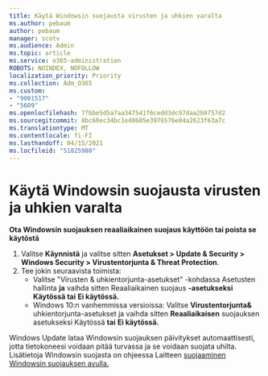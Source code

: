 ```yaml
---
title: Käytä Windowsin suojausta virusten ja uhkien varalta
ms.author: pebaum
author: pebaum
manager: scotv
ms.audience: Admin
ms.topic: article
ms.service: o365-administration
ROBOTS: NOINDEX, NOFOLLOW
localization_priority: Priority
ms.collection: Adm_O365
ms.custom:
- "9001517"
- "5609"
ms.openlocfilehash: 7fbbe5d5a7aa347541f6cedd3dc97daa2b9757d2
ms.sourcegitcommit: 8bc60ec34bc1e40685e3976576e04a2623f63a7c
ms.translationtype: MT
ms.contentlocale: fi-FI
ms.lasthandoff: 04/15/2021
ms.locfileid: "51825980"
---
```

# <a name="use-windows-security-for-virus-and-threat-protection"></a>Käytä Windowsin suojausta virusten ja uhkien varalta

**Ota Windowsin suojauksen reaaliaikainen suojaus käyttöön tai poista se käytöstä**

1. Valitse **Käynnistä** ja valitse sitten **Asetukset > Update & Security > Windows Security > Virustentorjunta & Threat Protection**.
2. Tee jokin seuraavista toimista:
    - Valitse "Virusten & uhkientorjunta-asetukset" -kohdassa Asetusten hallinta **ja** vaihda sitten Reaaliaikainen suojaus **-asetukseksi** **Käytössä tai** **Ei käytössä.**
    - Windows 10:n vanhemmissa versioissa: Valitse **Virustentorjunta&** uhkientorjunta-asetukset ja vaihda sitten **Reaaliaikaisen** suojauksen asetukseksi Käytössä **tai** **Ei käytössä.**

Windows Update lataa Windowsin suojauksen päivitykset automaattisesti, jotta tietokoneesi voidaan pitää turvassa ja se voidaan suojata uhilta. Lisätietoja Windowsin suojasta on ohjeessa Laitteen [suojaaminen Windowsin suojauksen avulla.](https://support.microsoft.com/help/17464/windows-10-help-protect-my-device-with-windows-security)
